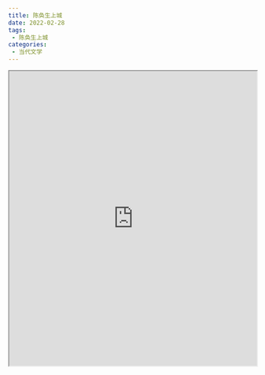 ```yaml
---
title: 陈奂生上城
date: 2022-02-28
tags:
 - 陈奂生上城
categories:
 - 当代文学
---
```




<iframe src="https://study-doc.yourtools.icu/pdf/web/viewer.html?file=https://vkceyugu.cdn.bspapp.com/VKCEYUGU-e9075d72-0451-48df-afe1-d46932ae4554/076cb779-4e4a-4c3e-b17f-e3f657345706.pdf" width="100%" height="600px"></iframe>
